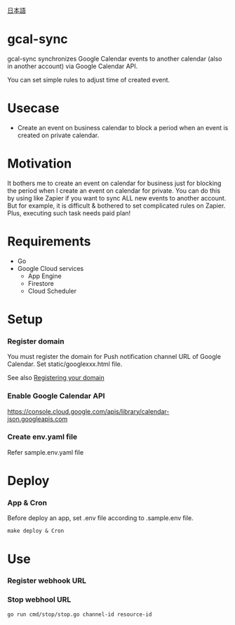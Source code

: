[日本語](https://github.com/shiraily/gcal-sync/blob/main/README.ja.md)

# gcal-sync

gcal-sync synchronizes Google Calendar events to another calendar (also in another account) via Google Calendar API.

You can set simple rules to adjust time of created event.

# Usecase

- Create an event on business calendar to block a period when an event is created on private calendar.

# Motivation

It bothers me to create an event on calendar for business just for blocking the period when I create an event on calendar for private.
You can do this by using like Zapier if you want to sync ALL new events to another account.
But for example, it is difficult & bothered to set complicated rules on Zapier. Plus, executing such task needs paid plan!

# Requirements

- Go
- Google Cloud services
  - App Engine
  - Firestore
  - Cloud Scheduler

# Setup

### Register domain

You must register the domain for Push notification channel URL of Google Calendar.
Set static/googlexxx.html file.

See also [Registering your domain](https://developers.google.com/calendar/api/guides/push#registering-your-domain)

### Enable Google Calendar API

https://console.cloud.google.com/apis/library/calendar-json.googleapis.com

### Create env.yaml file

Refer sample.env.yaml file

# Deploy

### App & Cron

Before deploy an app, set .env file according to .sample.env file.

```
make deploy & Cron
```

# Use

### Register webhook URL


### Stop webhool URL

```
go run cmd/stop/stop.go channel-id resource-id
```
